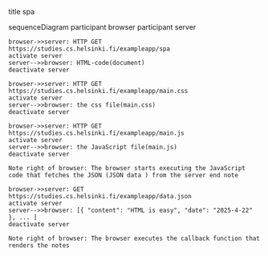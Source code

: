title spa

sequenceDiagram
    participant browser
    participant server

    browser->>server: HTTP GET https://studies.cs.helsinki.fi/exampleapp/spa
    activate server
    server-->>browser: HTML-code(document)
    deactivate server

    browser->>server: HTTP GET https://studies.cs.helsinki.fi/exampleapp/main.css
    activate server
    server-->>browser: the css file(main.css)
    deactivate server

    browser->>server: HTTP GET https://studies.cs.helsinki.fi/exampleapp/main.js
    activate server
    server-->>browser: the JavaScript file(main.js)
    deactivate server

    Note right of browser: The browser starts executing the JavaScript code that fetches the JSON (JSON data ) from the server end note

    browser->>server: GET https://studies.cs.helsinki.fi/exampleapp/data.json
    activate server
    server-->>browser: [{ "content": "HTML is easy", "date": "2025-4-22" }, ... ]
    deactivate server

    Note right of browser: The browser executes the callback function that renders the notes